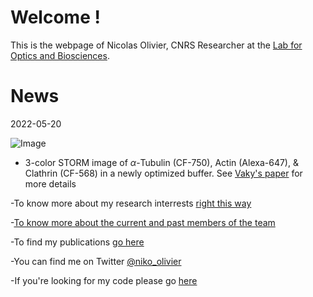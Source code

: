 # Welcome !

This is the webpage of Nicolas Olivier, CNRS Researcher at the [Lab for Optics and Biosciences](https://portail.polytechnique.edu/lob/fr).

# News
2022-05-20

![Image](https://nolab.github.io/Webpage/images/TOC.png)

- 3-color STORM  image of  $\alpha$-Tubulin (CF-750),  Actin (Alexa-647), \& Clathrin (CF-568) in a newly optimized buffer. See 
[Vaky's paper](https://www.biorxiv.org/content/10.1101/2022.05.19.491818v1) for more details



-To know more about my research interrests [right this way](https://nolab.github.io/Webpage/research.html)

-[To know more about the current and past members of the team](https://nolab.github.io/Webpage/alumni.html)

-To find my publications [go here](https://scholar.google.com/citations?user=1Ro9PnQAAAAJ)

-You can find me on Twitter [@niko_olivier](https://twitter.com/niko_olivier)

-If you're looking for my code please go [here](https://github.com/NOLab)
